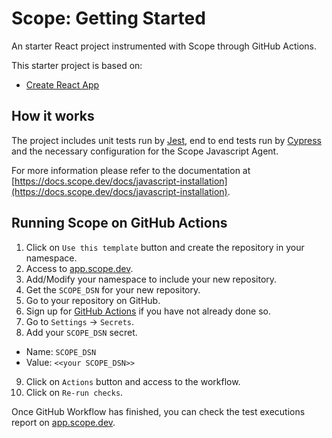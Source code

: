 # Scope: Getting Started

An starter React project instrumented with Scope through GitHub Actions.

This starter project is based on:

- [Create React App](https://github.com/facebook/create-react-app)

## How it works

The project includes unit tests run by [Jest](https://jestjs.io/), end to end tests run by [Cypress](https://www.cypress.io/) and the necessary configuration for the Scope Javascript Agent.

For more information please refer to the documentation at [https://docs.scope.dev/docs/javascript-installation](https://docs.scope.dev/docs/javascript-installation).

## Running Scope on GitHub Actions

1. Click on `Use this template` button and create the repository in your namespace.
2. Access to [app.scope.dev](https://app.scope.dev).
3. Add/Modify your namespace to include your new repository.
4. Get the `SCOPE_DSN` for your new repository.
5. Go to your repository on GitHub.
6. Sign up for [GitHub Actions](https://github.com/features/actions) if you have not already done so.
7. Go to `Settings` -> `Secrets`.
8. Add your `SCOPE_DSN` secret.

- Name: `SCOPE_DSN`
- Value: `<<your SCOPE_DSN>>`

9. Click on `Actions` button and access to the workflow.
10. Click on `Re-run checks`.

Once GitHub Workflow has finished, you can check the test executions report on [app.scope.dev](https://app.scope.dev).
